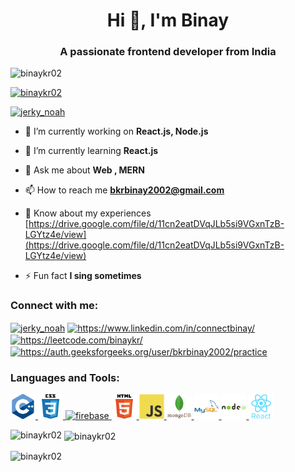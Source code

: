 <h1 align="center">Hi 👋, I'm Binay </h1>
<h3 align="center">A passionate frontend developer from India</h3>

<p align="left"> <img src="https://komarev.com/ghpvc/?username=binaykr02&label=Profile%20views&color=0e75b6&style=flat" alt="binaykr02" /> </p>

<p align="left"> <a href="https://github.com/ryo-ma/github-profile-trophy"><img src="https://github-profile-trophy.vercel.app/?username=binaykr02" alt="binaykr02" /></a> </p>

<p align="left"> <a href="https://twitter.com/jerky_noah" target="blank"><img src="https://img.shields.io/twitter/follow/jerky_noah?logo=twitter&style=for-the-badge" alt="jerky_noah" /></a> </p>

- 🔭 I’m currently working on **React.js, Node.js**

- 🌱 I’m currently learning **React.js**

- 💬 Ask me about **Web , MERN**

- 📫 How to reach me **bkrbinay2002@gmail.com**

- 📄 Know about my experiences [https://drive.google.com/file/d/11cn2eatDVqJLb5si9VGxnTzB-LGYtz4e/view](https://drive.google.com/file/d/11cn2eatDVqJLb5si9VGxnTzB-LGYtz4e/view)

- ⚡ Fun fact **I sing sometimes**

<h3 align="left">Connect with me:</h3>
<p align="left">
<a href="https://twitter.com/jerky_noah" target="blank"><img align="center" src="https://raw.githubusercontent.com/rahuldkjain/github-profile-readme-generator/master/src/images/icons/Social/twitter.svg" alt="jerky_noah" height="30" width="40" /></a>
<a href="https://linkedin.com/in/connectbinay/" target="blank"><img align="center" src="https://raw.githubusercontent.com/rahuldkjain/github-profile-readme-generator/master/src/images/icons/Social/linked-in-alt.svg" alt="https://www.linkedin.com/in/connectbinay/" height="30" width="40" /></a>
<a href="https://www.leetcode.com/binaykr/" target="blank"><img align="center" src="https://raw.githubusercontent.com/rahuldkjain/github-profile-readme-generator/master/src/images/icons/Social/leet-code.svg" alt="https://leetcode.com/binaykr/" height="30" width="40" /></a>
<a href="https://auth.geeksforgeeks.org/user/https://auth.geeksforgeeks.org/user/bkrbinay2002/practice" target="blank"><img align="center" src="https://raw.githubusercontent.com/rahuldkjain/github-profile-readme-generator/master/src/images/icons/Social/geeks-for-geeks.svg" alt="https://auth.geeksforgeeks.org/user/bkrbinay2002/practice" height="30" width="40" /></a>
</p>

<h3 align="left">Languages and Tools:</h3>
<p align="left"> <a href="https://www.w3schools.com/cpp/" target="_blank" rel="noreferrer"> <img src="https://raw.githubusercontent.com/devicons/devicon/master/icons/cplusplus/cplusplus-original.svg" alt="cplusplus" width="40" height="40"/> </a> <a href="https://www.w3schools.com/css/" target="_blank" rel="noreferrer"> <img src="https://raw.githubusercontent.com/devicons/devicon/master/icons/css3/css3-original-wordmark.svg" alt="css3" width="40" height="40"/> </a> <a href="https://firebase.google.com/" target="_blank" rel="noreferrer"> <img src="https://www.vectorlogo.zone/logos/firebase/firebase-icon.svg" alt="firebase" width="40" height="40"/> </a> <a href="https://www.w3.org/html/" target="_blank" rel="noreferrer"> <img src="https://raw.githubusercontent.com/devicons/devicon/master/icons/html5/html5-original-wordmark.svg" alt="html5" width="40" height="40"/> </a> <a href="https://developer.mozilla.org/en-US/docs/Web/JavaScript" target="_blank" rel="noreferrer"> <img src="https://raw.githubusercontent.com/devicons/devicon/master/icons/javascript/javascript-original.svg" alt="javascript" width="40" height="40"/> </a> <a href="https://www.mongodb.com/" target="_blank" rel="noreferrer"> <img src="https://raw.githubusercontent.com/devicons/devicon/master/icons/mongodb/mongodb-original-wordmark.svg" alt="mongodb" width="40" height="40"/> </a> <a href="https://www.mysql.com/" target="_blank" rel="noreferrer"> <img src="https://raw.githubusercontent.com/devicons/devicon/master/icons/mysql/mysql-original-wordmark.svg" alt="mysql" width="40" height="40"/> </a> <a href="https://nodejs.org" target="_blank" rel="noreferrer"> <img src="https://raw.githubusercontent.com/devicons/devicon/master/icons/nodejs/nodejs-original-wordmark.svg" alt="nodejs" width="40" height="40"/> </a> <a href="https://reactjs.org/" target="_blank" rel="noreferrer"> <img src="https://raw.githubusercontent.com/devicons/devicon/master/icons/react/react-original-wordmark.svg" alt="react" width="40" height="40"/> </a> </p>

<p><img align="left" src="https://github-readme-stats.vercel.app/api/top-langs?username=binaykr02&show_icons=true&locale=en&layout=compact" alt="binaykr02" /></p>

<p>&nbsp;<img align="center" src="https://github-readme-stats.vercel.app/api?username=binaykr02&show_icons=true&locale=en" alt="binaykr02" /></p>

<p><img align="center" src="https://github-readme-streak-stats.herokuapp.com/?user=binaykr02&" alt="binaykr02" /></p>

